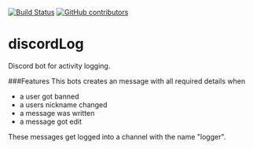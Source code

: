[![Build Status](https://travis-ci.org/Biospheere/discordLog.svg?branch=master)](https://travis-ci.org/Biospheere/discordLog)
[![GitHub contributors](https://img.shields.io/github/contributors/biospheere/discordLog.svg)](https://github.com/Biospheere/discordLog/graphs/contributors/)
# discordLog

Discord bot for activity logging.

###Features
This bots creates an message with all required details when
* a user got banned
* a users nickname changed
* a message was written 
* a message got edit

These messages get logged into a channel with the name "logger".
